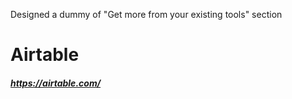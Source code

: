 
Designed a dummy of "Get more from your existing tools" section

# Airtable 

##### https://airtable.com/
